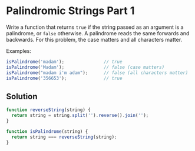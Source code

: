 # Palindromic Strings Part 1
Write a function that returns `true` if the string passed as an argument is a palindrome, or `false` otherwise. A palindrome reads the same forwards and backwards. For this problem, the case matters and all characters matter.

Examples:
```js
isPalindrome('madam');               // true
isPalindrome('Madam');               // false (case matters)
isPalindrome("madam i'm adam");      // false (all characters matter)
isPalindrome('356653');              // true
```
## Solution
```js
function reverseString(string) {
  return string = string.split('').reverse().join('');
}

function isPalindrome(string) {
  return string === reverseString(string);
}
```
